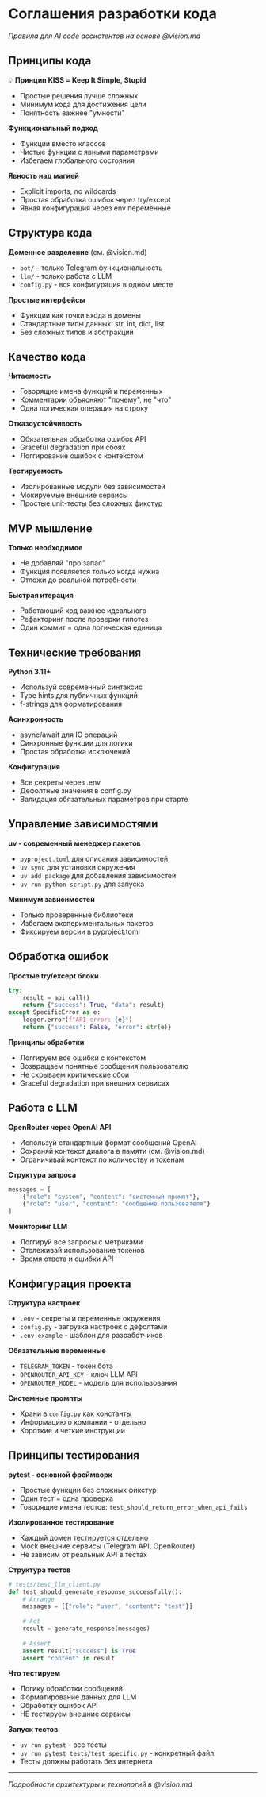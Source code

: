 # Соглашения разработки кода

*Правила для AI code ассистентов на основе @vision.md*

## Принципы кода

💡 **Принцип KISS = Keep It Simple, Stupid**
- Простые решения лучше сложных
- Минимум кода для достижения цели
- Понятность важнее "умности"

**Функциональный подход**
- Функции вместо классов
- Чистые функции с явными параметрами
- Избегаем глобального состояния

**Явность над магией**  
- Explicit imports, no wildcards
- Простая обработка ошибок через try/except
- Явная конфигурация через env переменные

## Структура кода

**Доменное разделение** (см. @vision.md)
- `bot/` - только Telegram функциональность
- `llm/` - только работа с LLM
- `config.py` - вся конфигурация в одном месте

**Простые интерфейсы**
- Функции как точки входа в домены
- Стандартные типы данных: str, int, dict, list
- Без сложных типов и абстракций

## Качество кода

**Читаемость**
- Говорящие имена функций и переменных  
- Комментарии объясняют "почему", не "что"
- Одна логическая операция на строку

**Отказоустойчивость**
- Обязательная обработка ошибок API
- Graceful degradation при сбоях
- Логгирование ошибок с контекстом

**Тестируемость**
- Изолированные модули без зависимостей
- Мокируемые внешние сервисы
- Простые unit-тесты без сложных фикстур

## MVP мышление

**Только необходимое**
- Не добавляй "про запас"  
- Функция появляется только когда нужна
- Отложи до реальной потребности

**Быстрая итерация**
- Работающий код важнее идеального
- Рефакторинг после проверки гипотез
- Один коммит = одна логическая единица

## Технические требования

**Python 3.11+**
- Используй современный синтаксис
- Type hints для публичных функций
- f-strings для форматирования

**Асинхронность**
- async/await для IO операций
- Синхронные функции для логики
- Простая обработка исключений

**Конфигурация**
- Все секреты через .env
- Дефолтные значения в config.py  
- Валидация обязательных параметров при старте

## Управление зависимостями

**uv - современный менеджер пакетов**
- `pyproject.toml` для описания зависимостей
- `uv sync` для установки окружения
- `uv add package` для добавления зависимостей
- `uv run python script.py` для запуска

**Минимум зависимостей**
- Только проверенные библиотеки
- Избегаем экспериментальных пакетов
- Фиксируем версии в pyproject.toml

## Обработка ошибок

**Простые try/except блоки**
```python
try:
    result = api_call()
    return {"success": True, "data": result}
except SpecificError as e:
    logger.error(f"API error: {e}")
    return {"success": False, "error": str(e)}
```

**Принципы обработки**
- Логгируем все ошибки с контекстом
- Возвращаем понятные сообщения пользователю
- Не скрываем критические сбои
- Graceful degradation при внешних сервисах

## Работа с LLM

**OpenRouter через OpenAI API**
- Используй стандартный формат сообщений OpenAI
- Сохраняй контекст диалога в памяти (см. @vision.md)
- Ограничивай контекст по количеству и токенам

**Структура запроса**
```python
messages = [
    {"role": "system", "content": "системный промпт"},
    {"role": "user", "content": "сообщение пользователя"}
]
```

**Мониторинг LLM**
- Логгируй все запросы с метриками
- Отслеживай использование токенов
- Время ответа и ошибки API

## Конфигурация проекта

**Структура настроек**
- `.env` - секреты и переменные окружения
- `config.py` - загрузка настроек с дефолтами
- `.env.example` - шаблон для разработчиков

**Обязательные переменные**
- `TELEGRAM_TOKEN` - токен бота
- `OPENROUTER_API_KEY` - ключ LLM API
- `OPENROUTER_MODEL` - модель для использования

**Системные промпты**
- Храни в `config.py` как константы
- Информацию о компании - отдельно
- Короткие и четкие инструкции

## Принципы тестирования

**pytest - основной фреймворк**
- Простые функции без сложных фикстур
- Один тест = одна проверка
- Говорящие имена тестов: `test_should_return_error_when_api_fails`

**Изолированное тестирование**
- Каждый домен тестируется отдельно
- Mock внешние сервисы (Telegram API, OpenRouter)
- Не зависим от реальных API в тестах

**Структура тестов**
```python
# tests/test_llm_client.py
def test_should_generate_response_successfully():
    # Arrange
    messages = [{"role": "user", "content": "test"}]
    
    # Act  
    result = generate_response(messages)
    
    # Assert
    assert result["success"] is True
    assert "content" in result
```

**Что тестируем**
- Логику обработки сообщений
- Форматирование данных для LLM
- Обработку ошибок API
- НЕ тестируем внешние сервисы

**Запуск тестов**
- `uv run pytest` - все тесты
- `uv run pytest tests/test_specific.py` - конкретный файл
- Тесты должны работать без интернета

---

*Подробности архитектуры и технологий в @vision.md*

